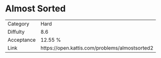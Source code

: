 # Almost Sorted

<table>
    <tr>
        <td>Category</td>
        <td>Hard</td>
    </tr>
    <tr>
        <td>Diffulty</td>
        <td>8.6</td>
    </tr>
    <tr>
        <td>Acceptance</td>
        <td>12.55 %</td>
    </tr>
    <tr>
        <td>Link</td>
        <td>https://open.kattis.com/problems/almostsorted2</td>
    </tr>
</table>
